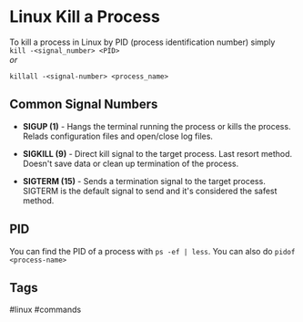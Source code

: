 # Linux Kill a Process 

To kill a process in Linux by PID (process identification number) simply  
`kill -<signal_number> <PID>`  
*or*  

`killall -<signal-number> <process_name>`

## Common Signal Numbers
* **SIGUP (1)** - Hangs the terminal running the process or kills the process. Relads configuration files and open/close log files.  

* **SIGKILL (9)** - Direct kill signal to the target process. Last resort method. Doesn't save data or clean up termination of the process.  

* **SIGTERM (15)** - Sends a termination signal to the target process. SIGTERM is the default signal to send and it's considered the safest method.  

## PID
You can find the PID of a process with `ps -ef | less`. You can also do `pidof <process-name>`

## Tags
#linux #commands
